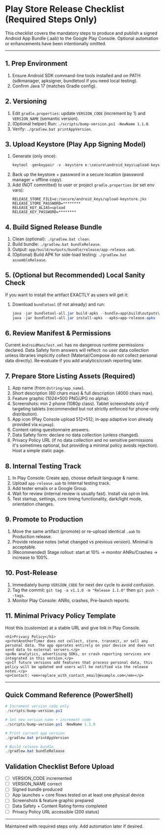 # Play Store Release Checklist (Required Steps Only)

This checklist covers the mandatory steps to produce and publish a signed Android App Bundle (.aab) to the Google Play Console. Optional automation or enhancements have been intentionally omitted.

---
## 1. Prep Environment
1. Ensure Android SDK command-line tools installed and on PATH (sdkmanager, apksigner, bundletool if you need local testing).
2. Confirm Java 17 (matches Gradle config).

## 2. Versioning
1. Edit `gradle.properties`: update `VERSION_CODE` (increment by 1) and `VERSION_NAME` (semantic version).
2. (Optional helper) Run: `./scripts/bump-version.ps1 -NewName 1.1.0`.
3. Verify: `./gradlew.bat printAppVersion`.

## 3. Upload Keystore (Play App Signing Model)
1. Generate (only once):
   ```powershell
   keytool -genkeypair -v -keystore e:\secure\android_keys\upload-keystore.jks -alias upload -keyalg RSA -keysize 2048 -validity 10000
   ```
2. Back up the keystore + password in a secure location (password manager + offline copy).
3. Add (NOT committed) to user or project `gradle.properties` (or set env vars):
   ```properties
   RELEASE_STORE_FILE=e:/secure/android_keys/upload-keystore.jks
   RELEASE_STORE_PASSWORD=********
   RELEASE_KEY_ALIAS=upload
   RELEASE_KEY_PASSWORD=********
   ```

## 4. Build Signed Release Bundle
1. Clean (optional): `./gradlew.bat clean`.
2. Build bundle: `./gradlew.bat bundleRelease`.
3. Output: `app/build/outputs/bundle/release/app-release.aab`.
4. (Optional) Build APK for side-load testing: `./gradlew.bat assembleRelease`.

## 5. (Optional but Recommended) Local Sanity Check
If you want to install the artifact EXACTLY as users will get it:
1. Download `bundletool` (if not already) and run:
   ```powershell
   java -jar bundletool-all.jar build-apks --bundle=app\build\outputs\bundle\release\app-release.aab --output=app-release.apks --mode=universal
   java -jar bundletool-all.jar install-apks --apks=app-release.apks
   ```

## 6. Review Manifest & Permissions
Current `AndroidManifest.xml` has no dangerous runtime permissions declared. Data Safety form answers will reflect: no user data collection unless libraries implicitly collect (Material/Compose do not collect personal data directly). Re‑evaluate if you add analytics/crash reporting later.

## 7. Prepare Store Listing Assets (Required)
1. App name (from `@string/app_name`).
2. Short description (80 chars max) & full description (4000 chars max).
3. Feature graphic (1024×500 PNG/JPG no alpha).
4. Screenshots: min 2 phone (1080p class). Tablet screenshots only if targeting tablets (recommended but not strictly enforced for phone-only distribution).
5. App icon (Play Console upload 512×512; in-app adaptive icon already provided via `mipmap`).
6. Content rating questionnaire answers.
7. Data Safety form: declare no data collection (unless changed).
8. Privacy Policy URL (if no data collection and no sensitive permissions it's sometimes optional, but providing a minimal policy avoids rejection). Host a simple static page.

## 8. Internal Testing Track
1. In Play Console: Create app, choose default language & name.
2. Upload `app-release.aab` to Internal testing track.
3. Add tester emails or a Google Group.
4. Wait for review (internal review is usually fast). Install via opt‑in link.
5. Test startup, settings, core timing functionality, dark/light mode, orientation changes.

## 9. Promote to Production
1. Move the same artifact (promote) or re-upload identical `.aab` to Production release.
2. Provide release notes (what changed vs previous version). Minimal is acceptable.
3. (Recommended) Stage rollout: start at 10% -> monitor ANRs/Crashes -> increase to 100%.

## 10. Post-Release
1. Immediately bump `VERSION_CODE` for next dev cycle to avoid confusion.
2. Tag the commit: `git tag -a v1.1.0 -m "Release 1.1.0"` then `git push --tags`.
3. Monitor Play Console: ANRs, crashes, Pre-launch reports.

## 11. Minimal Privacy Policy Template
Host this (customize) at a stable URL and give link in Play Console.

```
<h1>Privacy Policy</h1>
<p>YetAnotherTimer does not collect, store, transmit, or sell any personal data. The app operates entirely on your device and does not send data to external servers.</p>
<p>No analytics, advertising SDKs, or crash reporting services are integrated in this version.</p>
<p>If future versions add features that process personal data, this policy will be updated and users will be notified via the release notes.</p>
<p>Contact: <em>replace_with_contact_email@example.com</em></p>
```

---
## Quick Command Reference (PowerShell)
```powershell
# Increment version code only
./scripts/bump-version.ps1

# Set new version name + increment code
./scripts/bump-version.ps1 -NewName 1.1.0

# Print current app version
./gradlew.bat printAppVersion

# Build release bundle
./gradlew.bat bundleRelease
```

## Validation Checklist Before Upload
- [ ] VERSION_CODE incremented
- [ ] VERSION_NAME correct
- [ ] Signed bundle produced
- [ ] App launches + core flows tested on at least one physical device
- [ ] Screenshots & feature graphic prepared
- [ ] Data Safety + Content Rating forms completed
- [ ] Privacy Policy URL accessible (200 status)

---
Maintained with required steps only. Add automation later if desired.
